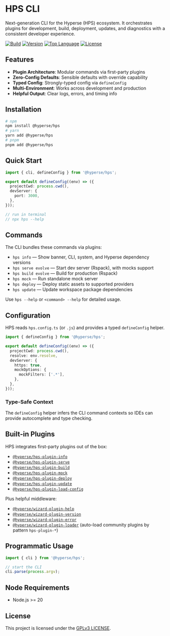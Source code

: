 # HPS CLI

Next-generation CLI for the Hyperse (HPS) ecosystem. It orchestrates plugins for development, build, deployment, updates, and diagnostics with a consistent developer experience.

[![Build](https://img.shields.io/github/actions/workflow/status/hyperse-io/hps/ci-integrity.yml?branch=main&label=ci&logo=github&style=flat-square&labelColor=000000)](https://github.com/hyperse-io/hps/actions?query=workflow%3ACI)
[![Version](https://img.shields.io/npm/v/%40hyperse%2Fhps?branch=main&label=version&logo=npm&style=flat-square&labelColor=000000)](https://www.npmjs.com/package/@hyperse/hps)
[![Top Language](https://img.shields.io/github/languages/top/hyperse-io/hps?style=flat-square&labelColor=000&color=blue)](https://github.com/hyperse-io/hps/search?l=typescript)
[![License](https://img.shields.io/badge/license-GPLv3-brightgreen.svg)](https://github.com/hyperse-io/hps/blob/main/LICENSE)

## Features

- **Plugin Architecture**: Modular commands via first-party plugins
- **Zero-Config Defaults**: Sensible defaults with override capability
- **Typed Config**: Strongly-typed config via `defineConfig`
- **Multi-Environment**: Works across development and production
- **Helpful Output**: Clear logs, errors, and timing info

## Installation

```bash
# npm
npm install @hyperse/hps
# yarn
yarn add @hyperse/hps
# pnpm
pnpm add @hyperse/hps
```

## Quick Start

```typescript
import { cli, defineConfig } from '@hyperse/hps';

export default defineConfig((env) => ({
  projectCwd: process.cwd(),
  devServer: {
    port: 3000,
  },
}));

// run in terminal
// npx hps --help
```

## Commands

The CLI bundles these commands via plugins:

- `hps info` — Show banner, CLI, system, and Hyperse dependency versions
- `hps serve evolve` — Start dev server (Rspack), with mocks support
- `hps build evolve` — Build for production (Rspack)
- `hps mock` — Run standalone mock server
- `hps deploy` — Deploy static assets to supported providers
- `hps update` — Update workspace package dependencies

Use `hps --help` or `<command> --help` for detailed usage.

## Configuration

HPS reads `hps.config.ts` (or `.js`) and provides a typed `defineConfig` helper.

```typescript
import { defineConfig } from '@hyperse/hps';

export default defineConfig((env) => ({
  projectCwd: process.cwd(),
  resolve: env.resolve,
  devServer: {
    https: true,
    mockOptions: {
      mockFilters: ['.*'],
    },
  },
}));
```

### Type-Safe Context

The `defineConfig` helper infers the CLI command contexts so IDEs can provide autocomplete and type checking.

## Built-in Plugins

HPS integrates first-party plugins out of the box:

- [`@hyperse/hps-plugin-info`](../hps-plugin-info/README.md)
- [`@hyperse/hps-plugin-serve`](../hps-plugin-serve/README.md)
- [`@hyperse/hps-plugin-build`](../hps-plugin-build/README.md)
- [`@hyperse/hps-plugin-mock`](../hps-plugin-mock/README.md)
- [`@hyperse/hps-plugin-deploy`](../hps-plugin-deploy/README.md)
- [`@hyperse/hps-plugin-update`](../hps-plugin-update/README.md)
- [`@hyperse/hps-plugin-load-config`](../hps-plugin-load-config/README.md)

Plus helpful middleware:

- [`@hyperse/wizard-plugin-help`](https://www.npmjs.com/package/@hyperse/wizard-plugin-help)
- [`@hyperse/wizard-plugin-version`](https://www.npmjs.com/package/@hyperse/wizard-plugin-version)
- [`@hyperse/wizard-plugin-error`](https://www.npmjs.com/package/@hyperse/wizard-plugin-error)
- [`@hyperse/wizard-plugin-loader`](https://www.npmjs.com/package/@hyperse/wizard-plugin-loader) (auto-load community plugins by pattern `hps-plugin-*`)

## Programmatic Usage

```typescript
import { cli } from '@hyperse/hps';

// start the CLI
cli.parse(process.argv);
```

## Node Requirements

- Node.js >= 20

## License

This project is licensed under the [GPLv3 LICENSE](./LICENSE).
